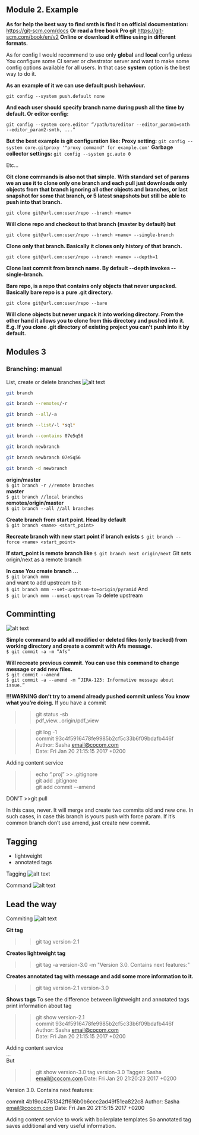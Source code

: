 ## Module 2. Example
__As for help the best way to find smth is find it on official documentation:__
<https://git-scm.com/docs>
__Or read a free book Pro git__
<https://git-scm.com/book/en/v2>
__Online or download it offline using in different formats.__
 
As for config I would recommend to use only __global__ and __local__ config unless You configure some CI server or chestrator server and want to make some config options available for all users. In that case __system__ option is the best way to do it.
 
__As an example of it we can use default push behaviour.__        
```
git config --system push.default none
```
__And each user should specify branch name during push all the time by default. Or editor config:__
```
git config --system core.editor “/path/to/editor --editor_param1=smth --editor_param2-smth, ...”
```
__But the best example is git configuration like:__
__Proxy setting:__
```git config --system core.gitproxy '"proxy command" for example.com'```
__Garbage collector settings:__
```git config --system gc.auto 0```
 
Etc…
 
__Git clone commands is also not that simple.__
__With standard set of params we an use it to clone only one branch and each pull__ __just downloads only objects from that branch ignoring all other objects and__ __branches, or last snapshot for some that branch, or 5 latest snapshots but still be__ __able to push into that branch.__
```
git clone git@url.com:user/repo --branch <name>
```
__Will clone repo and checkout to that branch (master by default) but__
```
git clone git@url.com:user/repo --branch <name> --single-branch
```
__Clone only that branch. Basically it clones only history of that branch.__
```
git clone git@url.com:user/repo --branch <name> --depth=1
```
__Clone last commit from branch name. By default --depth invokes --single-branch.__
 
__Bare repo, is a repo that contains only objects that never unpacked. Basically bare repo is a pure .git directory.__

```
git clone git@url.com:user/repo --bare
```
__Will clone objects but never unpack it into working directory. From the other hand it allows you to clone from this directory and pushed into it. E.g. If you clone .git directory of existing project you can’t push into it by default.__

## Modules 3

### Branching: manual


List, create or delete branches
![alt text](images/branching.png)
```bash
git branch

git branch --remotes/-r

git branch --all/-a

git branch --list/-l *sql*

git branch --contains 07e5q56

git branch newbranch

git branch newbranch 07e5q56

git branch -d newbranch
```
 __origin/master__  
```$ git branch -r //remote branches```   
 __master__   
```$ git branch //local branches```  
__remotes/origin/master__   
```$ git branch --all //all branches```   
 
__Create branch from start point. Head by default__  
```$ git branch <name> <start_point>```

__Recreate branch with new start point if branch exists__
```$ git branch --force <name> <start_point>```
 
__If start_point is remote branch like__
```$ git branch next origin/next```
Git sets origin/next as a remote branch

__In case You create branch ...__  
```$ git branch mmm```  
and want to add upstream to it  
```$ git branch mmm --set-upstream-to=origin/pyramid```
 And  
```$ git branch mmm --unset-upstream```
To delete upstream

## Commintting

![alt text](images/committing.png)

__Simple command to add all modified or deleted files (only tracked) from working directory and create a commit with Afs message.__  
```$ git commit -a -m ”Afs”```  

__Will recreate previous commit. You can use this command to change message or add new files.__  
```$ git commit --amend```  
```$ git commit -a --amend -m ”JIRA-123: Informative message about issue.”```  

__!!!WARNING don’t try to amend already pushed commit unless You know what you’re doing.__
If you have a commit  
>>git status -sb  
pdf_view...origin/pdf_view

>>git log -1  
commit 93c4f5916478fe9985b2cf5c33b6f09bdafb446f  
Author: Sasha <email@cocom.com>  
Date:   Fri Jan 20 21:15:15 2017 +0200  

Adding content service  
>>echo “.proj” >> .gitignore  
>>git add .gitignore  
>>git add commit --amend  

DON’T  >>git pull  

In this case, never. It will merge and create two commits old and new one. In such cases, in case this branch is yours push with force param. If it’s common branch don’t use amend, just create new commit.

## Tagging

 * lightweight
 * annotated tags

Tagging
![alt text](images/tagging1.png)

Command
![alt text](images/tagging2.png)

 ## Lead the way
Commiting
![alt text](images/checkout.png)

__Git tag__ 
>>git tag version-2.1  

__Creates lightweight tag__  
>>git tag -a version-3.0 -m "Version 3.0. Contains next features:"  

__Creates annotated tag with message and add some more information to it.__  
>>git tag
version-2.1
version-3.0

__Shows tags__
To see the difference between lightweight and annotated tags print information about tag  
>>git show version-2.1  
commit 93c4f5916478fe9985b2cf5c33b6f09bdafb446f  
Author: Sasha <email@cocom.com>  
Date:   Fri Jan 20 21:15:15 2017 +0200  

Adding content service  
...  
But  
>>git show version-3.0
tag version-3.0
Tagger: Sasha <email@cocom.com>
Date:   Fri Jan 20 21:20:23 2017 +0200

Version 3.0. Contains next features:

commit 4b19cc4781342ff616b0b6ccc2ad49f51ea822c8
Author: Sasha <email@cocom.com>
Date:   Fri Jan 20 21:15:15 2017 +0200

Adding content service to work with boilerplate templates
So annotated tag saves additional and very useful information.






